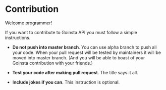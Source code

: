 # Contribution

Welcome programmer!

If you want to contribute to Goinsta API you must follow a simple instructions.

- **Do not push into master branch**. You can use alpha branch to push all your code. When your pull request will be tested by maintainers it will be moved into master branch. (And you will be able to boast of your Goinsta contribution with your friends.)

- **Test your code after making pull request**. The title says it all.

- **Include jokes if you can**. This instruction is optional.
